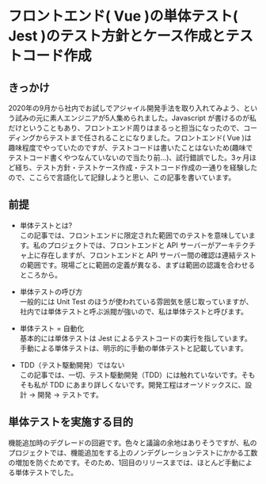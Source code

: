 # フロントエンド( Vue )の単体テスト( Jest )のテスト方針とケース作成とテストコード作成

## きっかけ
2020年の9月から社内でお試しでアジャイル開発手法を取り入れてみよう、という試みの元に素人エンジニアが5人集められました。Javascript が書けるのが私だけということもあり、フロントエンド周りはまるっと担当になったので、コーディングからテストまで任されることになりました。フロントエンド( Vue )は趣味程度でやっていたのですが、テストコードは書いたことはないため(趣味でテストコード書くやつなんていないので当たり前...)、試行錯誤でした。3ヶ月ほど経ち、テスト方針・テストケース作成・テストコード作成の一通りを経験したので、ここらで言語化して記録しようと思い、この記事を書いています。

## 前提
- 単体テストとは?  
この記事では、フロントエンドに限定された範囲でのテストを意味しています。私のプロジェクトでは、フロントエンドと API サーバーがアーキテクチャ上に存在しますが、フロントエンドと API サーバー間の確認は連結テストの範囲です。現場ごとに範囲の定義が異なる、まずは範囲の認識を合わせるところから。

- 単体テストの呼び方  
一般的には Unit Test のほうが使われている雰囲気を感じ取っていますが、社内では単体テストと呼ぶ派閥が強いので、私は単体テストと呼びます。

- 単体テスト = 自動化  
基本的には単体テストは Jest によるテストコードの実行を指しています。手動による単体テストは、明示的に手動の単体テストと記載しています。

- TDD（テスト駆動開発）ではない  
この記事では、一切、テスト駆動開発（TDD）には触れていないです。そもそも私が TDD にあまり詳しくないです。開発工程はオーソドックスに、設計 → 開発 → テストです。


## 単体テストを実施する目的
機能追加時のデグレードの回避です。色々と議論の余地はありそうですが、私のプロジェクトでは、機能追加をする上のノンデグレーションテストにかかる工数の増加を防ぐためです。そのため、1回目のリリースまでは、ほとんど手動による単体テストでした。


<!-- 
## そもそも単体テストってするべきか？
アジャイル開発チーム内でまず最初に話したことから書きます。
単体テストをするべきか。これは開発対象のシステムの重要度によって大きく変わります。今回の開発対象は社内向けの業務で使用するシステムであり、システムが止まれば被害は甚大だが、業務の代替手段はある、という立ち位置のシステムでした。求められる品質のレベルは、感覚だと3段階中の2でしょうか。東証の発注システムのように止まれば日本経済、いや、世界に影響を及ぼすような外部に公開されたシステムではないが、一担当者の業務がちょっと楽になる便利ツールほど軽くもない。求められる品質上、単体テストは実施することになりました。本題から逸れるため深くは書きませんが、求められる品質のレベルを考慮し、単体テスト・連結テスト (Unit Test / Integration Test) までは実施するが、総合テスト (System Test) は実施しない、という結論になりました。

## テストって時間かかる
テストを実施する、ということになれば開発にかかる見積もりの時間は大幅に増えます。プロダクトオーナーにそのことを伝えることが次のミッションでした。

- 設計(30%)
- 開発(30%)
- テスト(40%)
-->

